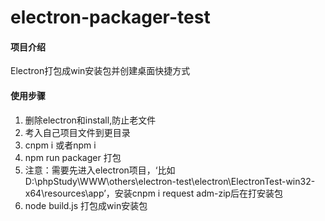 # electron-packager-test

#### 项目介绍
Electron打包成win安装包并创建桌面快捷方式


#### 使用步骤

1. 删除electron和install,防止老文件
2. 考入自己项目文件到更目录
3. cnpm i 或者npm i 
4. npm run packager 打包  
5. 注意：需要先进入electron项目，‘比如D:\phpStudy\WWW\others\electron-test\electron\ElectronTest-win32-x64\resources\app’，安装cnpm i request adm-zip后在打安装包
6. node build.js 打包成win安装包

